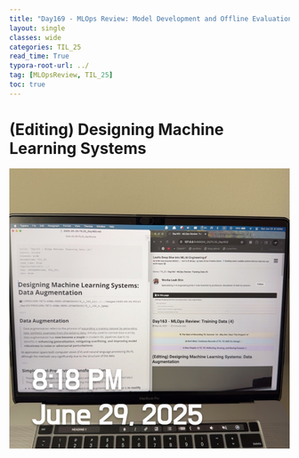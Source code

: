 ```yaml
---
title: "Day169 - MLOps Review: Model Development and Offline Evaluation (3)"
layout: single
classes: wide
categories: TIL_25
read_time: True
typora-root-url: ../
tag: [MLOpsReview, TIL_25]
toc: true 
---
```


# (Editing) Designing Machine Learning Systems

![579BA773-5294-4312-9F38-42FA3FEF3CDA_1_105_c](../../images/2025-06-29-TIL25_Day169/579BA773-5294-4312-9F38-42FA3FEF3CDA_1_105_c.jpeg)<br>

